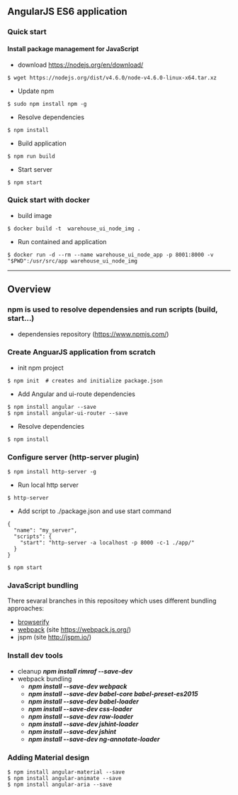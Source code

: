 ## AngularJS ES6 application

### Quick start

#### Install package management for JavaScript
* download https://nodejs.org/en/download/
```
$ wget https://nodejs.org/dist/v4.6.0/node-v4.6.0-linux-x64.tar.xz
```
* Update npm
```
$ sudo npm install npm -g
```
* Resolve dependencies
```
$ npm install
```
* Build application
```
$ npm run build
```
* Start server
```
$ npm start
```

### Quick start with docker
* build image
```
$ docker build -t  warehouse_ui_node_img . 
```
* Run contained and application
```
$ docker run -d --rm --name warehouse_ui_node_app -p 8001:8000 -v "$PWD":/usr/src/app warehouse_ui_node_img
```

---

## Overview

### npm is used to resolve dependensies and run scripts (build, start...)
* dependensies repository (https://www.npmjs.com/)

### Create AnguarJS application from scratch
* init npm project
```
$ npm init  # creates and initialize package.json
```
* Add Angular and ui-route dependencies 
```
$ npm install angular --save
$ npm install angular-ui-router --save
```
* Resolve dependencies
```
$ npm install
```

### Configure server (http-server plugin)
```
$ npm install http-server -g
```
* Run local http server 
```
$ http-server
```
* Add script to ./package.json and use start command
```
{
  "name": "my_server",
  "scripts": {
    "start": "http-server -a localhost -p 8000 -c-1 ./app/"
  }
}

$ npm start
```
### JavaScript bundling
There sevaral branches in this repositoey which uses different bundling approaches:
* [browserify](https://github.com/semaks/docker_microservices/tree/browserify_require_bundle/warehouse_ui_js)
* [webpack](https://github.com/semaks/docker_microservices/tree/webpack_es6_import/warehouse_ui_js) (site https://webpack.js.org/)
* jspm (site http://jspm.io/)

### Install dev tools
* cleanup ***npm install rimraf --save-dev***
* webpack bundling 
    * ***npm install --save-dev webpack***
    * ***npm install --save-dev babel-core babel-preset-es2015***
    * ***npm install --save-dev babel-loader*** 
    * ***npm install --save-dev css-loader***
    * ***npm install --save-dev raw-loader***
    * ***npm install --save-dev jshint-loader***
    * ***npm install --save-dev jshint***
    * ***npm install --save-dev ng-annotate-loader***

### Adding Material design
```
$ npm install angular-material --save
$ npm install angular-animate --save
$ npm install angular-aria --save
```
